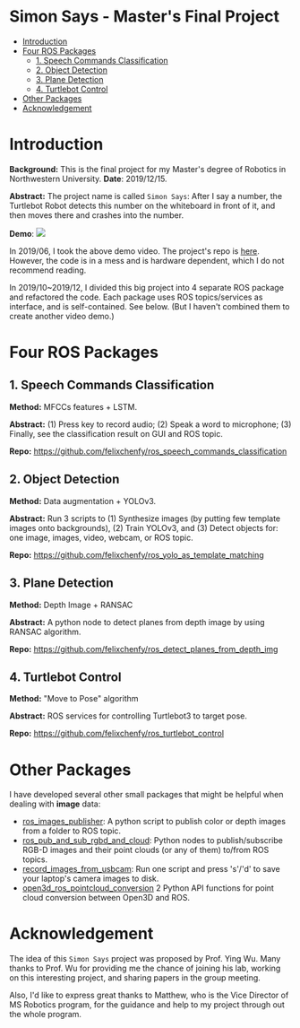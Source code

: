  
Simon Says - Master's Final Project
==============================

- [Introduction](#introduction)
- [Four ROS Packages](#four-ros-packages)
  * [1. Speech Commands Classification](#1-speech-commands-classification)
  * [2. Object Detection](#2-object-detection)
  * [3. Plane Detection](#3-plane-detection)
  * [4. Turtlebot Control](#4-turtlebot-control)
- [Other Packages](#other-packages)
- [Acknowledgement](#acknowledgement)



# Introduction
**Background:** This is the final project for my Master's degree of Robotics in Northwestern University.
**Date**: 2019/12/15.

**Abstract:** The project name is called `Simon Says`: After I say a number, the Turtlebot Robot detects this number on the whiteboard in front of it, and then moves there and  crashes into the number. 

**Demo**:
![](doc/project_demo.gif)

In 2019/06, I took the above demo video. The project's repo is [here](https://github.com/felixchenfy/Command_Robot_to_Move). However, the code is in a mess and is hardware dependent, which I do not recommend reading. 

In 2019/10~2019/12, I divided this big project into 4 separate ROS package and refactored the code. Each package uses ROS topics/services as interface, and is self-contained. See below. (But I haven't combined them to create another video demo.)

# Four ROS Packages

## 1. Speech Commands Classification
    
**Method:** MFCCs features + LSTM.

**Abstract:** (1) Press key to record audio; (2) Speak a word to microphone; (3) Finally, see the classification result on GUI and ROS topic.

**Repo:** https://github.com/felixchenfy/ros_speech_commands_classification

## 2. Object Detection

**Method:** Data augmentation + YOLOv3.

**Abstract:** Run 3 scripts to (1) Synthesize images (by putting few template images onto backgrounds), (2) Train YOLOv3, and (3) Detect objects for: one image, images, video, webcam, or ROS topic.

**Repo:**  https://github.com/felixchenfy/ros_yolo_as_template_matching

## 3. Plane Detection

**Method:** Depth Image + RANSAC
    
**Abstract:** A python node to detect planes from depth image by using RANSAC algorithm.

**Repo:**  https://github.com/felixchenfy/ros_detect_planes_from_depth_img

## 4. Turtlebot Control

**Method:** "Move to Pose" algorithm

**Abstract:** ROS services for controlling Turtlebot3 to target pose.

**Repo:**  https://github.com/felixchenfy/ros_turtlebot_control

# Other Packages

I have developed several other small packages that might be helpful when dealing with **image** data:
* [ros_images_publisher](https://github.com/felixchenfy/ros_images_publisher): A python script to publish color or depth images from a folder to ROS topic.
* [ros_pub_and_sub_rgbd_and_cloud](https://github.com/felixchenfy/ros_pub_and_sub_rgbd_and_cloud): Python nodes to publish/subscribe RGB-D images and their point clouds (or any of them) to/from ROS topics.
* [record_images_from_usbcam](https://github.com/felixchenfy/record_images_from_usbcam): Run one script and press 's'/'d' to save your laptop's camera images to disk.
* [open3d_ros_pointcloud_conversion](https://github.com/felixchenfy/open3d_ros_pointcloud_conversion) 2 Python API functions for point cloud conversion between Open3D and ROS.

# Acknowledgement

The idea of this `Simon Says` project was proposed by Prof. Ying Wu. Many thanks to Prof. Wu for providing me the chance of joining his lab, working on this interesting project, and sharing papers in the group meeting. 

Also, I'd like to express great thanks to Matthew, who is the Vice Director of MS Robotics program, for the guidance and help to my project through out the whole program.